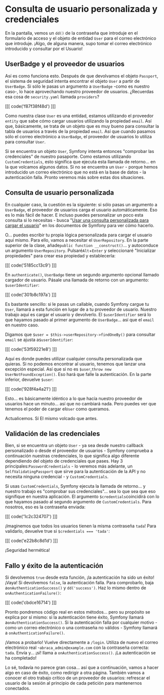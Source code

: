 # Consulta de usuario personalizada y credenciales

En la pantalla, vemos un `dd()` de la contraseña que introduje en el formulario de acceso y el objeto de entidad `User` para el correo electrónico que introduje. ¡Algo, de alguna manera, supo tomar el correo electrónico introducido y consultar por el Usuario!

## UserBadge y el proveedor de usuarios

Así es como funciona esto. Después de que devolvamos el objeto `Passport`, el sistema de seguridad intenta encontrar el objeto `User` a partir de `UserBadge`. Si sólo le pasas un argumento a `UserBadge` -como es nuestro caso-, lo hace aprovechando nuestro proveedor de usuarios. ¿Recuerdas esa cosa de `security.yaml` llamada `providers`?

[[[ code('f87f38f48d') ]]]

Como nuestra clase `User` es una entidad, estamos utilizando el proveedor `entity` que sabe cómo cargar usuarios utilizando la propiedad `email`. Así que, básicamente, se trata de un objeto que es muy bueno para consultar la tabla de usuarios a través de la propiedad `email`. Así que cuando pasamos sólo el correo electrónico a `UserBadge`, el proveedor de usuarios lo utiliza para consultar `User`.

Si se encuentra un objeto `User`, Symfony intenta entonces "comprobar las credenciales" de nuestro pasaporte. Como estamos utilizando `CustomCredentials`, esto significa que ejecuta esta llamada de retorno... en la que volcamos algunos datos. Si no se encuentra un `User` - porque hemos introducido un correo electrónico que no está en la base de datos - la autenticación falla. Pronto veremos más sobre estas dos situaciones.

## Consulta de usuario personalizada

En cualquier caso, la cuestión es la siguiente: si sólo pasas un argumento a `UserBadge`, el proveedor de usuarios carga el usuario automáticamente. Eso es lo más fácil de hacer. E incluso puedes personalizar un poco esta consulta si lo necesitas - busca "[Usar una consulta personalizada para cargar el usuario](https://bit.ly/sf-entity-provider-query)" en los documentos de Symfony para ver cómo hacerlo.

O... puedes escribir tu propia lógica personalizada para cargar el usuario aquí mismo. Para ello, vamos a necesitar el `UserRepository`. En la parte superior de la clase, añade`public function __construct()`... y autoconduce un argumento `UserRepository`. Pulsaré`Alt`+`Enter` y seleccionaré "Inicializar propiedades" para crear esa propiedad y establecerla:

[[[ code('5185cc13c9') ]]]

En `authenticate()`, `UserBadge` tiene un segundo argumento opcional llamado cargador de usuario. Pásale una llamada de retorno con un argumento: `$userIdentifier`:

[[[ code('301b8c197a') ]]]

Es bastante sencillo: si le pasas un callable, cuando Symfony cargue tu `User`, llamará a esta función en lugar de a tu proveedor de usuario. Nuestro trabajo aquí es cargar el usuario y devolverlo. El `$userIdentifier` será lo que hayamos pasado al primer argumento de `UserBadge`... así que el `email` en nuestro caso.

Digamos que `$user = $this->userRepository->findOneBy()` para consultar `email` se ajusta a`$userIdentifier`:

[[[ code('53f59221e8') ]]]

Aquí es donde puedes utilizar cualquier consulta personalizada que quieras. Si no podemos encontrar al usuario, tenemos que lanzar una excepción especial. Así que si no es `$user`,`throw new UserNotFoundException()`. Eso hará que falle la autenticación. En la parte inferior, devuelve `$user`:

[[[ code('928f4a4a21') ]]]

Esto... es básicamente idéntico a lo que hacía nuestro proveedor de usuarios hace un minuto... así que no cambiará nada. Pero puedes ver que tenemos el poder de cargar el`User` como queramos.

Actualicemos. Sí El mismo volcado que antes.

## Validación de las credenciales

Bien, si se encuentra un objeto `User` - ya sea desde nuestro callback personalizado o desde el proveedor de usuarios - Symfony comprueba a continuación nuestras credenciales, lo que significa algo diferente dependiendo del objeto de credenciales que pases. Hay 3 principales:`PasswordCredentials` - lo veremos más adelante, un `SelfValidatingPassport` que sirve para la autenticación de la API y no necesita ninguna credencial - y `CustomCredentials`.

Si usas `CustomCredentials`, Symfony ejecuta la llamada de retorno... y nuestro trabajo es "comprobar sus credenciales"... sea lo que sea que eso signifique en nuestra aplicación. El argumento `$credentials`coincidirá con lo que hayamos pasado al segundo argumento de `CustomCredentials`. Para nosotros, eso es la contraseña enviada:

[[[ code('1c2c324707') ]]]

¡Imaginemos que todos los usuarios tienen la misma contraseña `tada`! Para validarlo, devuelve true si `$credentials === 'tada'`:

[[[ code('e22b8c8d1d') ]]]

¡Seguridad hermética!

## Fallo y éxito de la autenticación

Si devolvemos `true` desde esta función, ¡la autenticación ha sido un éxito! ¡Vaya! Si devolvemos `false`, la autenticación falla. Para comprobarlo, baja a`onAuthenticationSuccess()` y `dd('success')`. Haz lo mismo dentro de `onAuthenticationFailure()`:

[[[ code('cbdce16714') ]]]

Pronto pondremos código real en estos métodos... pero su propósito se explica por sí mismo: si la autenticación tiene éxito, Symfony llamará a`onAuthenticationSuccess()`. Si la autenticación falla por cualquier motivo - como un correo electrónico o una contraseña no válidos - Symfony llamará a `onAuthenticationFailure()`.

¡Vamos a probarlo! Vuelve directamente a `/login`. Utiliza de nuevo el correo electrónico real -`abraca_admin@example.com` con la contraseña correcta: `tada`. Envía y... ¡sí! llama a `onAuthenticationSuccess()`. ¡La autenticación se ha completado!

Lo sé, todavía no parece gran cosa... así que a continuación, vamos a hacer algo en caso de éxito, como redirigir a otra página. También vamos a conocer el otro trabajo crítico de un proveedor de usuarios: refrescar el usuario de la sesión al principio de cada petición para mantenernos conectados.
